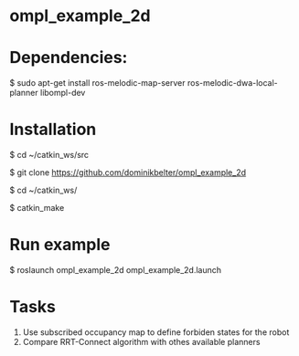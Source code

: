 # ompl_example_2d

# Dependencies:

$ sudo apt-get install ros-melodic-map-server ros-melodic-dwa-local-planner libompl-dev

# Installation

$ cd ~/catkin_ws/src

$ git clone https://github.com/dominikbelter/ompl_example_2d

$ cd ~/catkin_ws/

$ catkin_make

# Run example

$ roslaunch ompl_example_2d ompl_example_2d.launch

# Tasks

1. Use subscribed occupancy map to define forbiden states for the robot
2. Compare RRT-Connect algorithm with othes available planners
